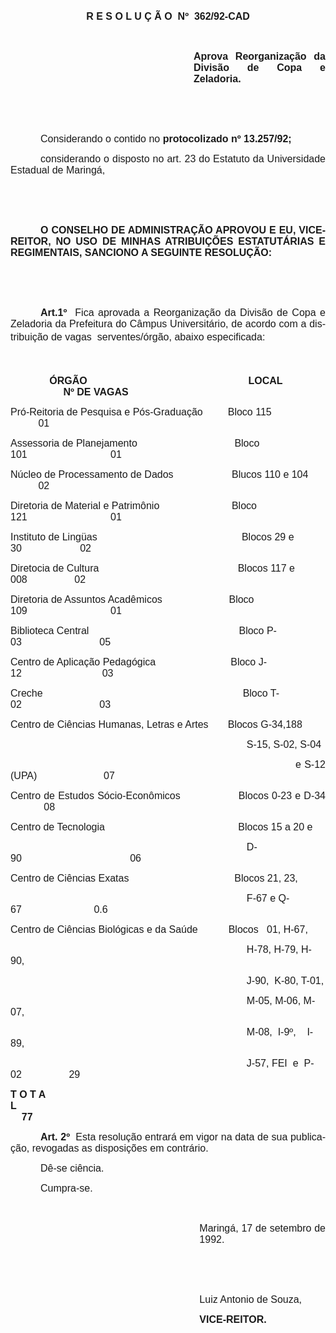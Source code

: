 <body lang=PT-BR style='tab-interval:36.0pt'>

<div class=Section1>

<p class=MsoNormal align=center style='text-align:center'><b style='mso-bidi-font-weight:
normal'><span style='font-size:12.0pt;mso-bidi-font-size:10.0pt;font-family:
Arial'>R E S O L U Ç Ã O <span style='mso-spacerun:yes'> </span>Nº <span
style='mso-spacerun:yes'> </span>362/92-CAD<o:p></o:p></span></b></p>

<p class=MsoNormal style='text-align:justify'><span style='font-size:12.0pt;
mso-bidi-font-size:10.0pt;font-family:Arial'><o:p>&nbsp;</o:p></span></p>

<p class=MsoNormal style='margin-left:219.75pt;text-align:justify'><b
style='mso-bidi-font-weight:normal'><span style='font-size:12.0pt;font-family:
Arial'>Aprova Reorganização da Divisão de Copa e Zeladoria.<o:p></o:p></span></b></p>

<p class=MsoNormal style='text-align:justify'><span style='font-size:12.0pt;
font-family:Arial'><o:p>&nbsp;</o:p></span></p>

<p class=MsoNormal style='text-align:justify'><span style='font-size:12.0pt;
font-family:Arial'><o:p>&nbsp;</o:p></span></p>

<p class=MsoNormal style='text-align:justify;text-indent:36.0pt'><span
style='font-size:12.0pt;font-family:Arial'>Considerando o contido no <b
style='mso-bidi-font-weight:normal'>protocolizado nº 13.257/92;</b><o:p></o:p></span></p>

<p class=MsoNormal style='text-align:justify;text-indent:36.0pt'><span
style='font-size:12.0pt;mso-bidi-font-size:10.0pt;font-family:Arial'>considerando
o disposto no art. 23 do Estatuto da Universidade Estadual de Maringá,<o:p></o:p></span></p>

<p class=MsoNormal><span style='font-size:12.0pt;mso-bidi-font-size:10.0pt;
font-family:Arial'><o:p>&nbsp;</o:p></span></p>

<p class=MsoNormal style='text-align:justify'><span style='font-size:12.0pt;
mso-bidi-font-size:10.0pt;font-family:Arial'><o:p>&nbsp;</o:p></span></p>

<p class=MsoNormal style='text-align:justify;text-indent:36.0pt'><b
style='mso-bidi-font-weight:normal'><span style='font-size:12.0pt;mso-bidi-font-size:
10.0pt;font-family:Arial'>O CONSELHO DE ADMINISTRAÇÃO APROVOU E EU, VICE-REITOR,
NO USO DE MINHAS ATRIBUIÇÕES ESTATUTÁRIAS E REGIMENTAIS, SANCIONO A SEGUINTE
RESOLUÇÃO:<o:p></o:p></span></b></p>

<p class=MsoNormal style='text-align:justify'><span style='font-size:12.0pt;
mso-bidi-font-size:10.0pt;font-family:Arial'><o:p>&nbsp;</o:p></span></p>

<p class=MsoNormal style='text-align:justify'><span style='font-size:12.0pt;
font-family:Arial'><o:p>&nbsp;</o:p></span></p>

<p class=MsoNormal style='text-align:justify;text-indent:36.0pt'><b
style='mso-bidi-font-weight:normal'><span style='font-size:12.0pt;font-family:
Arial'>Art.1º </span></b><span style='font-size:12.0pt;font-family:Arial'><span
style='mso-spacerun:yes'> </span>Fica aprovada a Reorganização da Divisão de
Copa e Zeladoria da Prefeitura do Câmpus Universitário, de acordo com a
distribuição de vagas  serventes/órgão, abaixo especificada:<o:p></o:p></span></p>

<p class=MsoNormal style='text-align:justify'><span style='font-size:12.0pt;
font-family:Arial'><o:p>&nbsp;</o:p></span></p>

<p class=MsoNormal style='tab-stops:9.0cm 310.2pt 366.9pt'><b style='mso-bidi-font-weight:
normal'><span style='font-size:12.0pt;font-family:Arial'><span
style='mso-spacerun:yes'>              </span>ÓRGÃO<span style='mso-tab-count:
1'>                                                        </span><span
style='mso-spacerun:yes'>  </span>LOCAL<span style='mso-tab-count:1'>   </span><span
style='mso-tab-count:1'>                   </span>Nº DE VAGAS<o:p></o:p></span></b></p>

<p class=MsoNormal style='tab-stops:9.0cm 258.3pt 294.3pt 367.0pt'><span
style='font-size:12.0pt;font-family:Arial'>Pró-Reitoria de Pesquisa e Pós-Graduação<span
style='mso-tab-count:1'>         </span>Bloco 115<span style='mso-tab-count:
1'>                    </span><span style='mso-tab-count:1'>          </span>01<o:p></o:p></span></p>

<p class=MsoNormal style='tab-stops:9.0cm 258.3pt 294.3pt 367.0pt'><span
style='font-size:12.0pt;font-family:Arial'>Assessoria de Planejamento<span
style='mso-tab-count:1'>                                   </span>Bloco 101<span
style='mso-tab-count:1'>                    </span><span style='mso-tab-count:
1'>          </span>01<o:p></o:p></span></p>

<p class=MsoNormal style='tab-stops:9.0cm 258.3pt 294.3pt 367.0pt'><span
style='font-size:12.0pt;font-family:Arial'>Núcleo de Processamento de Dados<span
style='mso-tab-count:1'>                     </span>Blucos 110 e 104<span
style='mso-tab-count:1'>       </span><span style='mso-tab-count:1'>          </span>02<o:p></o:p></span></p>

<p class=MsoNormal style='tab-stops:9.0cm 258.3pt 294.3pt 367.0pt'><span
style='font-size:12.0pt;font-family:Arial'>Diretoria de Material e Patrimônio<span
style='mso-tab-count:1'>                          </span>Bloco 121<span
style='mso-tab-count:1'>                    </span><span style='mso-tab-count:
1'>          </span>01<o:p></o:p></span></p>

<p class=MsoNormal style='tab-stops:9.0cm 258.3pt 367.0pt'><span
style='font-size:12.0pt;font-family:Arial'>Instituto de Lingüas<span
style='mso-tab-count:1'>                                                    </span>Blocos
29 e 30<span style='mso-tab-count:1'>           </span><span style='mso-tab-count:
1'>          </span>02<o:p></o:p></span></p>

<p class=MsoNormal style='tab-stops:9.0cm 258.3pt 367.0pt'><span
style='font-size:12.0pt;font-family:Arial'>Diretocia de Cultura<span
style='mso-tab-count:1'>                                                  </span>Blocos
117 e 008<span style='mso-tab-count:1'>       </span><span style='mso-tab-count:
1'>          </span>02<o:p></o:p></span></p>

<p class=MsoNormal style='tab-stops:9.0cm 258.3pt 367.0pt'><span
style='font-size:12.0pt;font-family:Arial'>Diretoria de Assuntos Acadêmicos<span
style='mso-tab-count:1'>                        </span>Bloco 109<span
style='mso-tab-count:1'>                    </span><span style='mso-tab-count:
1'>          </span>01<o:p></o:p></span></p>

<p class=MsoNormal style='tab-stops:9.0cm 258.3pt 367.0pt'><span
style='font-size:12.0pt;font-family:Arial'>Biblioteca Central<span
style='mso-tab-count:1'>                                                      </span>Bloco
P-03<span style='mso-tab-count:1'>                  </span><span
style='mso-tab-count:1'>          </span>05<o:p></o:p></span></p>

<p class=MsoNormal style='tab-stops:9.0cm 258.3pt 367.0pt'><span
style='font-size:12.0pt;font-family:Arial'>Centro de Aplicação Pedagógica<span
style='mso-tab-count:1'>                           </span>Bloco J-12<span
style='mso-tab-count:1'>                   </span><span style='mso-tab-count:
1'>          </span>03<o:p></o:p></span></p>

<p class=MsoNormal style='tab-stops:9.0cm 258.3pt 367.0pt'><span
style='font-size:12.0pt;font-family:Arial'>Creche<span style='mso-tab-count:
1'>                                                                        </span>Bloco
T-02<span style='mso-tab-count:1'>                  </span><span
style='mso-tab-count:1'>          </span>03<o:p></o:p></span></p>

<p class=MsoNormal style='text-align:justify;tab-stops:9.0cm'><span
style='font-size:12.0pt;font-family:Arial'>Centro de Ciências Humanas, Letras e
Artes<span style='mso-tab-count:1'>       </span>Blocos G-34,188<o:p></o:p></span></p>

<p class=MsoNormal style='text-align:justify;tab-stops:9.0cm'><span
style='font-size:12.0pt;font-family:Arial'><span style='mso-tab-count:1'>                                                                                     </span>S-15,
S-02, S-04<o:p></o:p></span></p>

<p class=MsoNormal style='text-align:justify;tab-stops:9.0cm'><span
style='font-size:12.0pt;font-family:Arial'><span style='mso-tab-count:1'>                                                                                     </span>e
S-12 (UPA)<span style='mso-tab-count:1'>            </span><span
style='mso-tab-count:1'>            </span>07<o:p></o:p></span></p>

<p class=MsoNormal style='text-align:justify;tab-stops:9.0cm'><span
style='font-size:12.0pt;font-family:Arial'>Centro de Estudos Sócio-Econômicos<span
style='mso-tab-count:1'>                  </span>Blocos 0-23 e D-34<span
style='mso-tab-count:1'> </span><span style='mso-tab-count:1'>            </span>08<o:p></o:p></span></p>

<p class=MsoNormal style='tab-stops:9.0cm 258.3pt 367.0pt'><span
style='font-size:12.0pt;font-family:Arial'>Centro de Tecnologia<span
style='mso-tab-count:1'>                                                </span>Blocos
<st1:metricconverter ProductID="15 a" w:st="on">15 a</st1:metricconverter> 20 e<o:p></o:p></span></p>

<p class=MsoNormal style='tab-stops:9.0cm 258.3pt 367.0pt'><span
style='font-size:12.0pt;font-family:Arial'><span style='mso-tab-count:1'>                                                                                     </span>D-90<span
style='mso-tab-count:1'>                             </span><span
style='mso-tab-count:1'>          </span>06<o:p></o:p></span></p>

<p class=MsoNormal style='tab-stops:9.0cm 258.3pt 367.0pt'><span
style='font-size:12.0pt;font-family:Arial'>Centro de Ciências Exatas<span
style='mso-tab-count:1'>                                      </span>Blocos 21,
23,<o:p></o:p></span></p>

<p class=MsoNormal style='tab-stops:9.0cm 258.3pt 367.0pt'><span
style='font-size:12.0pt;font-family:Arial'><span style='mso-tab-count:1'>                                                                                     </span>F-67
e Q-67<span style='mso-tab-count:1'>                </span><span
style='mso-tab-count:1'>          </span>0.6<o:p></o:p></span></p>

<p class=MsoNormal style='tab-stops:9.0cm 258.3pt 331.5pt 367.0pt'><span
style='font-size:12.0pt;font-family:Arial'>Centro de Ciências Biológicas e da
Saúde<span style='mso-tab-count:1'>           </span>Blocos <span
style='mso-spacerun:yes'> </span><span style='mso-spacerun:yes'> </span>01, H-67,<o:p></o:p></span></p>

<p class=MsoNormal style='tab-stops:9.0cm 258.3pt 331.5pt 367.0pt'><span
style='font-size:12.0pt;font-family:Arial'><span style='mso-tab-count:1'>                                                                                     </span>H-78,
H-79, H-90,<o:p></o:p></span></p>

<p class=MsoNormal style='tab-stops:9.0cm 258.3pt 331.5pt 367.0pt'><span
style='font-size:12.0pt;font-family:Arial'><span style='mso-tab-count:1'>                                                                                     </span>J-90,
<span style='mso-spacerun:yes'> </span>K-80, T-01,<o:p></o:p></span></p>

<p class=MsoNormal style='tab-stops:9.0cm 258.3pt 331.5pt 367.0pt'><span
style='font-size:12.0pt;font-family:Arial'><span style='mso-tab-count:1'>                                                                                     </span>M-05,
M-06, M-07,<o:p></o:p></span></p>

<p class=MsoNormal style='tab-stops:9.0cm 258.3pt 331.5pt 367.0pt'><span
style='font-size:12.0pt;font-family:Arial'><span style='mso-tab-count:1'>                                                                                     </span>M-08,
<span style='mso-spacerun:yes'> </span>I-9º,<span style='mso-spacerun:yes'>   
</span>I-89,<o:p></o:p></span></p>

<p class=MsoNormal style='tab-stops:9.0cm 258.3pt 331.5pt 367.0pt'><span
style='font-size:12.0pt;font-family:Arial'><span style='mso-tab-count:1'>                                                                                     </span>J-57,
FEI<span style='mso-spacerun:yes'>  </span>e<span style='mso-spacerun:yes'> 
</span>P-02<span style='mso-tab-count:2'>                 </span>29<o:p></o:p></span></p>

<p class=MsoNormal style='tab-stops:9.0cm 258.3pt 331.5pt 367.0pt'><b
style='mso-bidi-font-weight:normal'><span style='font-size:12.0pt;font-family:
Arial'>T O T A L<span style='mso-tab-count:5'>                                                                                                                   </span>77<o:p></o:p></span></b></p>

<p class=MsoNormal style='text-align:justify;text-indent:36.0pt'><b
style='mso-bidi-font-weight:normal'><span style='font-size:12.0pt;mso-bidi-font-size:
10.0pt;font-family:Arial'>Art. 2º </span></b><span style='font-size:12.0pt;
mso-bidi-font-size:10.0pt;font-family:Arial'><span
style='mso-spacerun:yes'> </span>Esta resolução entrará em vigor na data de sua
publicação, revogadas as disposições em contrário.<o:p></o:p></span></p>

<p class=MsoNormal style='text-align:justify;text-indent:36.0pt'><span
style='font-size:12.0pt;mso-bidi-font-size:10.0pt;font-family:Arial'>Dê-se ciência.<o:p></o:p></span></p>

<p class=MsoNormal style='text-align:justify;text-indent:36.0pt'><span
style='font-size:12.0pt;mso-bidi-font-size:10.0pt;font-family:Arial'>Cumpra-se.<o:p></o:p></span></p>

<p class=MsoNormal style='text-align:justify'><span style='font-size:12.0pt;
mso-bidi-font-size:10.0pt;font-family:Arial'><o:p>&nbsp;</o:p></span></p>

<p class=MsoNormal style='margin-left:8.0cm;text-align:justify'><span
style='font-size:12.0pt;mso-bidi-font-size:10.0pt;font-family:Arial'>Maringá,
17 de setembro de 1992.<o:p></o:p></span></p>

<p class=MsoNormal style='margin-left:8.0cm;text-align:justify'><span
style='font-size:12.0pt;mso-bidi-font-size:10.0pt;font-family:Arial'><o:p>&nbsp;</o:p></span></p>

<p class=MsoNormal style='margin-left:8.0cm;text-align:justify'><span
style='font-size:12.0pt;mso-bidi-font-size:10.0pt;font-family:Arial'><o:p>&nbsp;</o:p></span></p>

<p class=MsoNormal style='margin-left:8.0cm;text-align:justify'><span
style='font-size:12.0pt;mso-bidi-font-size:10.0pt;font-family:Arial'>Luiz
Antonio de Souza,<o:p></o:p></span></p>

<p class=MsoNormal style='margin-left:8.0cm;text-align:justify'><b
style='mso-bidi-font-weight:normal'><span style='font-size:12.0pt;mso-bidi-font-size:
10.0pt;font-family:Arial'>VICE-REITOR.<o:p></o:p></span></b></p>

<p class=MsoNormal style='text-align:justify'><o:p>&nbsp;</o:p></p>

</div>

</body>
